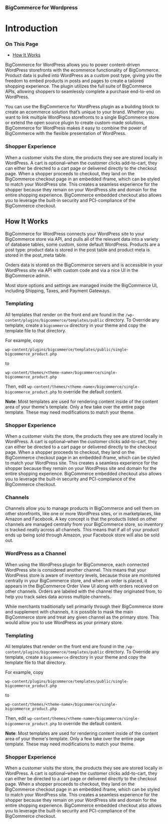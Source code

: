 
<div><h3 class="sub-docs-type" id="bigcommerce-for-wordpress">BigCommerce for Wordpress</h3>

# Introduction
<div class="otp" id="no-index">

### On This Page
- [How It Works](#how-it-works)

</div>

BigCommerce for WordPress allows you to power content-driven WordPress storefronts with the ecommerce functionality of BigCommerce. Product data is pulled into WordPress as a custom post type, giving you the freedom to embed products in posts and pages to create a tailored shopping experience. The plugin utilizes the full suite of BigCommerce APIs, allowing shoppers to seamlessly complete a purchase end-to-end on WordPress.

You can use the BigCommerce for WordPress plugin as a building block to create an ecommerce solution that’s unique to your brand. Whether you want to link multiple WordPress storefronts to a single BigCommerce store or extend the open source plugin to create custom-made solutions, BigCommerce for WordPress makes it easy to combine the power of BigCommerce with the flexible presentation of WordPress.

### Shopper Experience

When a customer visits the store, the products they see are stored locally in WordPress. A cart is optional–when the customer clicks add-to-cart, they can either be directed to a cart page or delivered directly to the checkout page.
When a shopper proceeds to checkout, they land on the BigCommerce checkout page in an embedded iframe, which can be styled to match your WordPress site. This creates a seamless experience for the shopper because they remain on your WordPress site and domain for the entire shopping experience. BigCommerce embedded checkout also allows you to leverage the built-in security and PCI-compliance of the BigCommerce checkout.
## How It Works

BigCommerce for WordPress connects your WordPress site to your BigCommerce store via API, and pulls all of the relevant data into a variety of database tables, some custom, some default WordPress. Products are a post type: product data is stored in the post table and product meta is stored in the post_meta table.

Orders data is stored on the BigCommerce servers and is accessible in your WordPress site via API with custom code and via a nice UI in the BigCommerce admin. 

Most store options and settings are managed inside the BigCommerce UI, including Shipping, Taxes, and Payment Gateways.

### Templating

All templates that render on the front end are found in the `/wp-content/plugins/bigcommerce/templates/public` directory. To
Override any template, create a `bigcommerce` directory in your theme and copy the template file to that directory.

For example, copy

`wp-content/plugins/bigcommerce/templates/public/single-bigcommerce_product.php`

to

`wp-content/themes/<theme-name>/bigcommerce/single-bigcommerce_product.php`

Then, edit `wp-content/themes/<theme-name>/bigcommerce/single-bigcommerce_product.php` to override the default content.

**Note**: Most templates are used for rendering content inside of the content area of your theme's template. Only a few take over the entire page template. These may need modifications to match your theme.

### Shopper Experience

When a customer visits the store, the products they see are stored locally in WordPress. A cart is optional–when the customer clicks add-to-cart, they can either be directed to a cart page or delivered directly to the checkout page.
When a shopper proceeds to checkout, they land on the BigCommerce checkout page in an embedded iframe, which can be styled to match your WordPress site. This creates a seamless experience for the shopper because they remain on your WordPress site and domain for the entire shopping experience. BigCommerce embedded checkout also allows you to leverage the built-in security and PCI-compliance of the BigCommerce checkout.

### Channels

Channels allow you to manage products in BigCommerce and sell them on other storefronts, like one or more WordPress sites, or in marketplaces, like Amazon and Facebook. A key concept is that the products listed on other channels are managed centrally from your BigCommerce store, so inventory is tracked neatly across all channels. This means that if all of your product ends up being sold through Amazon, your Facebook store will also be sold out.

### WordPress as a Channel

When using the WordPress plugin for BigCommerce, each connected WordPress site is considered another channel. This means that your WordPress store is aware of inventory levels, because those are monitored centrally in your BigCommerce store, and when an order is placed, it appears in the BigCommerce Order View UI along with orders received on other channels. Orders are labeled with the channel they originated from, to help you track sales data across multiple channels.

While merchants traditionally sell primarily through their BigCommerce store and supplement with channels, it is possible to mask the main BigCommerce store and treat any given channel as the primary store. This would allow you to use WordPress as your primary store.

### Templating

All templates that render on the front end are found in the `/wp-content/plugins/bigcommerce/templates/public` directory. To
Override any template, create a `bigcommerce` directory in your theme and copy the template file to that directory.

For example, copy

`wp-content/plugins/bigcommerce/templates/public/single-bigcommerce_product.php`

to

`wp-content/themes/<theme-name>/bigcommerce/single-bigcommerce_product.php`

Then, edit `wp-content/themes/<theme-name>/bigcommerce/single-bigcommerce_product.php` to override the default content.

**Note**: Most templates are used for rendering content inside of the content area of your theme's template. Only a few take over the entire page template. These may need modifications to match your theme.

### Shopper Experience

When a customer visits the store, the products they see are stored locally in WordPress. A cart is optional–when the customer clicks add-to-cart, they can either be directed to a cart page or delivered directly to the checkout page.
When a shopper proceeds to checkout, they land on the BigCommerce checkout page in an embedded iframe, which can be styled to match your WordPress site. This creates a seamless experience for the shopper because they remain on your WordPress site and domain for the entire shopping experience. BigCommerce embedded checkout also allows you to leverage the built-in security and PCI-compliance of the BigCommerce checkout.